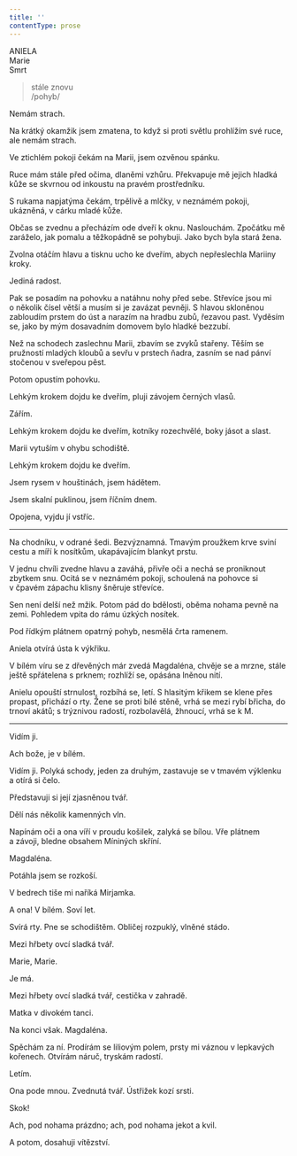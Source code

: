 ```yaml
---
title: ''
contentType: prose
---
```


<section>

ANIELA  
Marie  
Smrt

> stále znovu  
> /pohyb/

Nemám strach.

Na krátký okamžik jsem zmatena, to když si proti světlu prohlížím své ruce, ale nemám strach.

Ve ztichlém pokoji čekám na Marii, jsem ozvěnou spánku.

Ruce mám stále před očima, dlaněmi vzhůru. Překvapuje mě jejich hladká kůže se skvrnou od inkoustu na pravém prostředníku.

S rukama napjatýma čekám, trpělivě a mlčky, v neznámém pokoji, ukázněná, v cárku mladé kůže.

Občas se zvednu a přecházím ode dveří k oknu. Naslouchám. Zpočátku mě zaráželo, jak pomalu a těžkopádně se pohybuji. Jako bych byla stará žena.

</section>

<section>

Zvolna otáčím hlavu a tisknu ucho ke dveřím, abych nepřeslechla Mariiny kroky.

Jediná radost.

</section>

<section>

Pak se posadím na pohovku a natáhnu nohy před sebe. Střevíce jsou mi o několik čísel větší a musím si je zavázat pevněji. S hlavou skloněnou zabloudím prstem do úst a narazím na hradbu zubů, řezavou past. Vyděsím se, jako by mým dosavadním domovem bylo hladké bezzubí.

</section>

<section>

Než na schodech zaslechnu Marii, zbavím se zvyků stařeny. Těším se pružností mladých kloubů a sevřu v prstech ňadra, zasním se nad pánví stočenou v sveřepou pěst.

</section>

<section>

Potom opustím pohovku.

</section>

<section>

Lehkým krokem dojdu ke dveřím, pluji závojem černých vlasů.

Zářím.

Lehkým krokem dojdu ke dveřím, kotníky rozechvělé, boky jásot a slast.

</section>

<section>

Marii vytuším v ohybu schodiště.

</section>

<section>

Lehkým krokem dojdu ke dveřím.

</section>

<section>

Jsem rysem v houštinách, jsem hádětem.

Jsem skalní puklinou, jsem říčním dnem.

</section>

<section>

Opojena, vyjdu jí vstříc.

* * *

Na chodníku, v odrané šedi. Bezvýznamná. Tmavým proužkem krve sviní cestu a míří k nosítkům, ukapávajícím blankyt prstu.

V jednu chvíli zvedne hlavu a zaváhá, přivře oči a nechá se proniknout zbytkem snu. Ocitá se v neznámém pokoji, schoulená na pohovce si v čpavém zápachu klisny šněruje střevíce.

Sen není delší než mžik. Potom pád do bdělosti, oběma nohama pevně na zemi. Pohledem vpita do rámu úzkých nosítek.

Pod řídkým plátnem opatrný pohyb, nesmělá črta ramenem.

</section>

<section>

Aniela otvírá ústa k výkřiku.

</section>

<section>

V bílém víru se z dřevěných már zvedá Magdaléna, chvěje se a mrzne, stále ještě spřátelena s prknem; rozhlíží se, opásána lněnou nití.

</section>

<section>

Anielu opouští strnulost, rozbíhá se, letí. S hlasitým křikem se klene přes propast, přichází o rty. Žene se proti bílé stěně, vrhá se mezi rybí břicha, do trnoví akátů; s trýznivou radostí, rozbolavělá, žhnoucí, vrhá se k M.

* * *

Vidím ji.

Ach bože, je v bílém.

Vidím ji. Polyká schody, jeden za druhým, zastavuje se v tmavém výklenku a otírá si čelo.

Představuji si její zjasněnou tvář.

</section>

<section>

Dělí nás několik kamenných vln.

</section>

<section>

Napínám oči a ona víří v proudu košilek, zalyká se bílou. Vře plátnem a závoji, bledne obsahem Míniných skříní.

</section>

<section>

Magdaléna.

</section>

<section>

Potáhla jsem se rozkoší.

V bedrech tiše mi naříká Mirjamka.

</section>

<section>

A ona! V bílém. Soví let.

Svírá rty. Pne se schodištěm. Obličej rozpuklý, vlněné stádo.

Mezi hřbety ovcí sladká tvář.

Marie, Marie.

Je má.

</section>

<section>

Mezi hřbety ovcí sladká tvář, cestička v zahradě.

Matka v divokém tanci.

</section>

<section>

Na konci však. Magdaléna.

</section>

<section>

Spěchám za ní. Prodírám se liliovým polem, prsty mi váznou v lepkavých kořenech. Otvírám náruč, tryskám radostí.

Letím.

Ona pode mnou. Zvednutá tvář. Ústřižek kozí srsti.

Skok!

</section>

<section>

Ach, pod nohama prázdno; ach, pod nohama jekot a kvil.

</section>

<section>

A potom, dosahuji vítězství.

</section>
